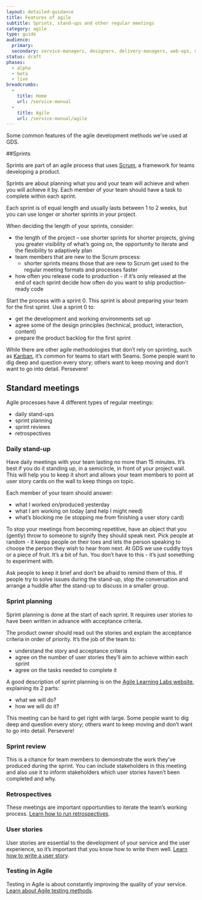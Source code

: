 ```yaml
---
layout: detailed-guidance
title: Features of agile
subtitle: Sprints, stand-ups and other regular meetings
category: agile
type: guide
audience:
  primary:
  secondary: service-managers, designers, delivery-managers, web-ops, developers, tech-archs, performance-analysts, user-researchers, qa, content-designers
status: draft
phases:
  - alpha
  - beta
  - live
breadcrumbs:
  -
    title: Home
    url: /service-manual
  -
    title: Agile
    url: /service-manual/agile
---
```


Some common features of the agile development methods we’ve used at GDS.

##Sprints

Sprints are part of an agile process that uses [Scrum](http://en.wikipedia.org/wiki/Scrum_(development)), a framework for teams developing a product.

Sprints are about planning what you and your team will achieve and when you will achieve it by. Each member of your team should have a task to complete within each sprint.

Each sprint is of equal length and usually lasts between 1 to 2 weeks, but you can use longer or shorter sprints in your project.

When deciding the length of your sprints, consider:

* the length of the project – use shorter sprints for shorter projects, giving you greater visibility of what’s going on, the opportunity to iterate and the flexibility to adaptively plan
* team members that are new to the Scrum process:
    * shorter sprints means those that are new to Scrum get used to the regular meeting formats and processes faster
* how often you release code to production  - if it’s only released at the end of each sprint decide how often do you want to ship production-ready code

Start the process with a sprint 0. This sprint is about preparing your team for the first sprint. Use a sprint 0 to:

* get the development and working environments set up
* agree some of the design principles (technical, product, interaction, content)
* prepare the product backlog for the first sprint

While there are other agile methodologies that don’t rely on sprinting, such as [Kanban](http://en.wikipedia.org/wiki/Kanban_(development)), it’s common for teams to start with Seams. Some people want to dig deep and question every story; others want to keep moving and don’t want to go into detail. Persevere! 

## Standard meetings

Agile processes have 4 different types of regular meetings:

* daily stand-ups
* sprint planning
* sprint reviews
* retrospectives

### Daily stand-up

Have daily meetings with your team lasting no more than 15 minutes. It’s best if you do it standing up, in a semicircle, in front of your project wall. This will help you to keep it short and allows your team members to point at user story cards on the wall to keep things on topic.

Each member of your team should answer:

* what I worked on/produced yesterday
* what I am working on today (and help I might need)
* what’s blocking me (ie stopping me from finishing a user story card)

To stop your meetings from becoming repetitive, have an object that you (gently) throw to someone to signify they should speak next. Pick people at random - it keeps people on their toes and lets the person speaking to choose the person they wish to hear from next. At GDS we use cuddly toys or a piece of fruit. It’s a bit of fun. You don’t have to this - it’s just something to experiment with.

Ask people to keep it brief and don’t be afraid to remind them of this. If people try to solve issues during the stand-up, stop the conversation and arrange a huddle after the stand-up to discuss in a smaller group.

### Sprint planning

Sprint planning is done at the start of each sprint. It requires user stories to have been written in advance with acceptance criteria.

The product owner should read out the stories and explain the acceptance criteria in order of priority. It’s the job of the team to:

* understand the story and acceptance criteria
* agree on the number of user stories they’ll aim to achieve within each sprint
* agree on the tasks needed to complete it

A good description of sprint planning is on the [Agile Learning Labs website](http://www.agilelearninglabs.com/resources/scrum-introduction/), explaining its 2 parts:

* what we will do?
* how we will do it?

This meeting can be hard to get right with large. Some people want to dig deep and question every story; others want to keep moving and don’t want to go into detail. Persevere! 

### Sprint review

This is a chance for team members to demonstrate the work they’ve produced during the sprint. You can include stakeholders in this meeting and also use it to inform stakeholders which user stories haven’t been completed and why.

### Retrospectives
These meetings are important opportunities to iterate the team’s working process. [Learn how to run retrospectives](/service-manual/agile/running-retrospectives.html).

### User stories
User stories are essential to the development of your service and the user experience, so it’s important that you know how to write them well. [Learn how to write a user story](/service-manual/agile/writing-user-stories.html).

### Testing in Agile
Testing in Agile is about constantly improving the quality of your service. [Learn about Agile testing methods](/service-manual/making-software/testing-in-agile.html).
